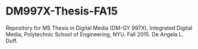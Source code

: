 # DM997X-Thesis-FA15
Repository for MS Thesis in Digital Media (DM-GY 997X), Integrated Digital Media, Polytechnic School of Engineering, NYU. Fall 2015. De Angela L. Duff.
